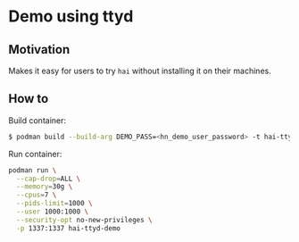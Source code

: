 # Demo using ttyd

## Motivation

Makes it easy for users to try `hai` without installing it on their machines.

## How to

Build container:

```bash
$ podman build --build-arg DEMO_PASS=<hn_demo_user_password> -t hai-ttyd-demo .
```

Run container:

```bash
podman run \
  --cap-drop=ALL \
  --memory=30g \
  --cpus=7 \
  --pids-limit=1000 \
  --user 1000:1000 \
  --security-opt no-new-privileges \
  -p 1337:1337 hai-ttyd-demo
```
